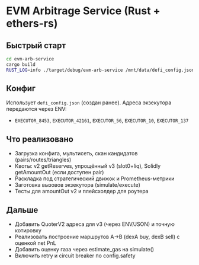# EVM Arbitrage Service (Rust + ethers-rs)

## Быстрый старт
```bash
cd evm-arb-service
cargo build
RUST_LOG=info ./target/debug/evm-arb-service /mnt/data/defi_config.json
```

## Конфиг
Использует `defi_config.json` (создан ранее). Адреса экзекутора передаются через ENV:
- `EXECUTOR_8453`, `EXECUTOR_42161`, `EXECUTOR_56`, `EXECUTOR_10`, `EXECUTOR_137`

## Что реализовано
- Загрузка конфига, мультисеть, скан кандидатов (pairs/routes/triangles)
- Квоты: v2 getReserves, упрощённый v3 (slot0+liq), Solidly getAmountOut (если доступен pair)
- Раскладка под стратегический движок и Prometheus-метрики
- Заготовка вызовов экзекутора (simulate/execute)
- Тесты для amountOut v2 и плейсхолдер для роутера

## Дальше
- Добавить QuoterV2 адреса для v3 (через ENV/JSON) и точную котировку
- Реализовать построение маршрутов A→B (dexA buy, dexB sell) с оценкой net PnL
- Добавить оценку газа через estimate_gas на simulate()
- Включить retry и circuit breaker по config.safety
